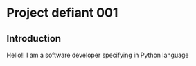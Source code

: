 # Project defiant 001

## Introduction

Hello!! I am a software developer specifying in Python language


